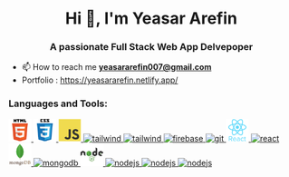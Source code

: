 <h1 align="center">Hi 👋, I'm Yeasar Arefin</h1>
<h3 align="center">A passionate Full Stack Web App Delvepoper</h3>

- 📫 How to reach me **yeasararefin007@gmail.com**
-  Portfolio : https://yeasararefin.netlify.app/

<h3 align="left">Languages and Tools:</h3>
<p align="left">
  <a href="https://www.w3.org/html/" target="_blank"> 
      <img src="https://raw.githubusercontent.com/devicons/devicon/master/icons/html5/html5-original-wordmark.svg" alt="html5" width="40" height="40"/>
  </a> 
  <a href="https://www.w3schools.com/css/" target="_blank"> 
      <img src="https://raw.githubusercontent.com/devicons/devicon/master/icons/css3/css3-original-wordmark.svg" alt="css3" width="40" height="40"/>
  </a>
  <a href="https://developer.mozilla.org/en-US/docs/Web/JavaScript" target="_blank"> 
      <img src="https://raw.githubusercontent.com/devicons/devicon/master/icons/javascript/javascript-original.svg" alt="javascript" width="40" height="40"/> 
  </a>
  <a href="https://tailwindcss.com/" target="_blank"> 
      <img src="https://www.vectorlogo.zone/logos/tailwindcss/tailwindcss-icon.svg" alt="tailwind" width="40" height="40"/> 
  </a> 
  <a href="https://code.visualstudio.com/" target="_blank"> 
      <img src="https://upload.wikimedia.org/wikipedia/commons/thumb/9/9a/Visual_Studio_Code_1.35_icon.svg/2048px-Visual_Studio_Code_1.35_icon.svg.png" alt="tailwind" width="40" height="40"/> 
  </a>
  <a href="https://firebase.google.com/" target="_blank">
      <img src="https://www.vectorlogo.zone/logos/firebase/firebase-icon.svg" alt="firebase" width="40" height="40"/>
  </a>
  <a href="https://git-scm.com/" target="_blank"> 
      <img src="https://www.vectorlogo.zone/logos/git-scm/git-scm-icon.svg" alt="git" width="40" height="40"/> 
  </a>
    <a href="https://reactjs.org/" target="_blank"> 
    <img src="https://raw.githubusercontent.com/devicons/devicon/master/icons/react/react-original-wordmark.svg" alt="react" width="40" height="40"/> 
  </a>
  </a>
  <a href="https://nextjs.org/" target="_blank"> 
    <img src="https://uxwing.com/wp-content/themes/uxwing/download/brands-and-social-media/nextjs-icon.png" alt="react" width="40" height="40"/> 
  </a>
  <a href="https://www.mongodb.com/" target="_blank"> 
      <img src="https://raw.githubusercontent.com/devicons/devicon/master/icons/mongodb/mongodb-original-wordmark.svg" alt="mongodb" width="40" height="40"/> 
  </a>
  <a href="https://mongoosejs.com/" target="_blank"> 
      <img src="https://avatars.githubusercontent.com/u/7552965?s=160&v=4" alt="mongodb" width="40" height="40"/> 
  </a>
  <a href="https://nodejs.org/" target="_blank"> 
      <img src="https://raw.githubusercontent.com/devicons/devicon/master/icons/nodejs/nodejs-original-wordmark.svg" alt="nodejs" width="40" height="40"/> 
  </a>
  <a href="https://expressjs.com/" target="_blank">
      <img src="https://img.icons8.com/color/512/express-js.png" alt="nodejs" width="40" height="40"/> 
  </a>
  <a href="https://www.typescriptlang.org/" target="_blank">
      <img src="https://upload.wikimedia.org/wikipedia/commons/thumb/4/4c/Typescript_logo_2020.svg/2048px-Typescript_logo_2020.svg.png" alt="nodejs" width="40" height="40"/>
  </a>
  <a href="https://next-auth.js.org/" target="_blank"> 
      <img src="https://next-auth.js.org/img/logo/logo-sm.png" alt="nodejs" width="40" height="40"/>
  </a>
</p>

